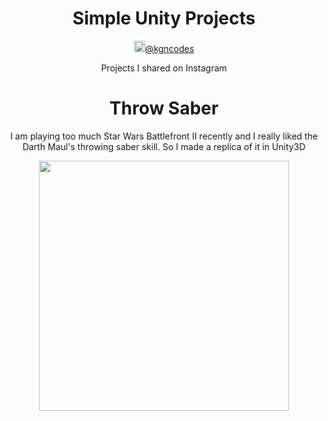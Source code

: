 <div align="center">
  <h1>Simple Unity Projects</h1>
  <img src="https://upload.wikimedia.org/wikipedia/commons/a/a5/Instagram_icon.png" alt="igIcon" height="18px"><a href="https://www.instagram.com/kgncodes/">@kgncodes</a>
  <p>Projects I shared on Instagram</p>

  <h1>Throw Saber</h1>
  <p>I am playing too much Star Wars Battlefront II recently and I really liked the Darth Maul's throwing saber skill. So I made a replica of it in Unity3D</p>
  <img src="https://media.giphy.com/media/thLWVafBGtXiPKng4M/giphy.gif" width="400" height="400" />

</div>

